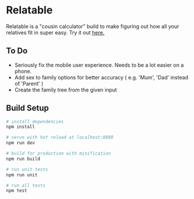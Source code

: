 # Relatable

Relatable is a "cousin calculator" build to make figuring out how all your relatives fit in super easy. Try it out <a href="https://matt-sanders.github.io/relatable/">here.</a>

## To Do
  - Seriously fix the mobile user experience. Needs to be a lot easier on a phone.
  - Add sex to family options for better accuracy ( e.g. 'Mum', 'Dad' instead of 'Parent' )
  - Create the family tree from the given input

## Build Setup

``` bash
# install dependencies
npm install

# serve with hot reload at localhost:8080
npm run dev

# build for production with minification
npm run build

# run unit tests
npm run unit

# run all tests
npm test
```
